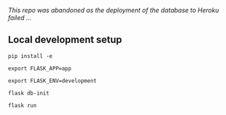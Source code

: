 *This repo was abandoned as the deployment of the database to Heroku failed ...*

## Local development setup

`pip install -e`

`export FLASK_APP=app`

`export FLASK_ENV=development`

`flask db-init`

`flask run`